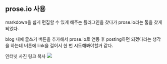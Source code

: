 ## prose.io 사용

markdown을 쉽게 편집할 수 있게 해주는 플러그인을 찾다가 prose.io라는 툴을 찾게 되었다.

blog 내에 글쓰기 버튼을 추가해서 prose.io로 연동 후 posting하면 되겠다라는 생각을 하는데 
버튼에 link을 걸어서 한 번 시도해봐야할거 같다.


인터넷 사진 링크 복사
![](https://www.google.com/url?sa=i&url=https%3A%2F%2Fvelog.io%2F%40sdb016%2F%25EC%25A2%258B%25EC%259D%2580-%25EB%258B%25A8%25EC%259C%2584-%25ED%2585%258C%25EC%258A%25A4%25ED%258A%25B8-FIRST%25EC%2597%2590-%25EB%258C%2580%25ED%2595%2598%25EC%2597%25AC&psig=AOvVaw2SPHsHCI4fyMydGSOYgfJ1&ust=1707379529558000&source=images&cd=vfe&opi=89978449&ved=0CBIQjRxqFwoTCKjM1sTimIQDFQAAAAAdAAAAABAE)


